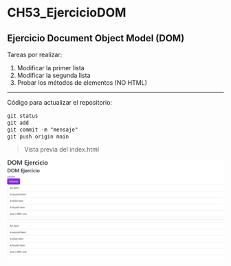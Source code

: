 # CH53_EjercicioDOM
## Ejercicio Document Object Model (DOM)

Tareas por realizar:

1. Modificar la primer lista
2. Modificar la segunda lista
3. Probar los métodos de elementos (NO HTML)

---

Código para actualizar el repositorio:

```
git status
git add
git commit -m "mensaje"
git push origin main

```
> Vista previa del index.html

![index](https://raw.githubusercontent.com/LuuOsorio/CH53_EjercicioDOM/refs/heads/main/images/index.jpg)